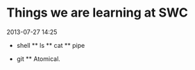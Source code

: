 Things we are learning at SWC
=============================
2013-07-27 14:25

* shell
** ls
** cat
** pipe

* git
** Atomical.
